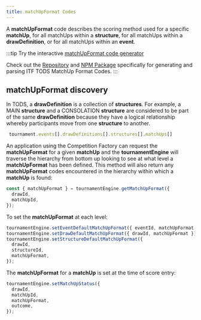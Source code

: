 ```yaml
---
title: matchUpFormat Codes
---
```


A **matchUpFormat** code describes the scoring method used for a specific **matchUp**, for all matchUps within a **structure**, for all matchUps within a **drawDefinition**, or for all matchUps within an **event**.

:::tip
Try the interactive [matchUpFormat code generator](https://courthive.github.io/tods-matchup-format-code/example)

Check out the [Repository](https://github.com/CourtHive/tods-matchup-format-code) and [NPM Package](https://www.npmjs.com/package/tods-matchup-format-code) specifically for generating and parsing ITF TODS MatchUp Format Codes.
:::

## matchUpFormat discovery

In TODS, a **drawDefinition** is a collection of **structures**. For example, a MAIN **structure** and a CONSOLATION **structure** are considered to be part of the same **drawDefinition** because they have a logical relationship whereby participants move from one **structure** to another.

```js
 tournament.events[].drawDefinitions[].structures[].matchUps[]
```

An application using the Competition Factory can request the **matchUpFormat** for a given **matchUp** and the **tournamentEngine** will traverse the hierarchy from bottom up looking to see at what level a **matchUpFormat** has been defined. This method will also return any **matchUpFormat** codes encountered in the hierarchy within which a **matchUp** is found:

```js
const { matchUpFormat } = tournamentEngine.getMatchUpFormat({
  drawId,
  matchUpId,
});
```

To set the **matchUpFormat** at each level:

```js
tournamentEngine.setEventDefaultMatchUpFormat({ eventId, matchUpFormat });
tournamentEngine.setDrawDefaultMatchUpFormat({ drawId, matchUpFormat });
tournamentEngine.setStructureDefaultMatchUpFormat({
  drawId,
  structureId,
  matchUpFormat,
});
```

The **matchUpFormat** for a **matchUp** is set at the time of score entry:

```js
tournamentEngine.setMatchUpStatus({
  drawId,
  matchUpId,
  matchUpFormat,
  outcome,
});
```
